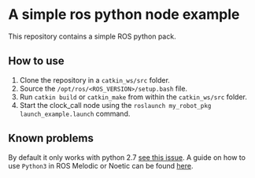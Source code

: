 # A simple ros python node example

This repository contains a simple ROS python pack.

## How to use

1. Clone the repository in a `catkin_ws/src` folder.
2. Source the `/opt/ros/<ROS_VERSION>/setup.bash` file.
3. Run `catkin build` or `catkin_make` from within the `catkin_ws/src` folder.
4. Start the clock_call node using the `roslaunch my_robot_pkg launch_example.launch` command.

## Known problems

By default it only works with python 2.7 [see this issue](https://stackoverflow.com/questions/54094876/ros-melodic-installation-with-python-3-only-and-without-messing-up-system-librar). A guide on how to use
`Python3` in ROS Melodic or Noetic can be found [here](https://wiki.ros.org/UsingPython3).
